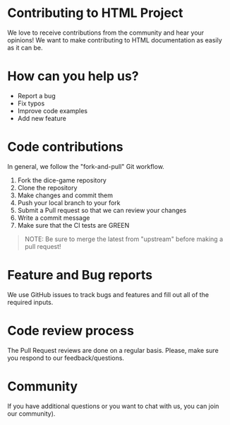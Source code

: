 # Contributing to HTML Project

We love to receive contributions from the community and hear your opinions! We want to make contributing to HTML documentation as easily as it can be.

# How can you help us?

* Report a bug
* Fix typos
* Improve code examples
* Add new feature

# Code contributions
In general, we follow the "fork-and-pull" Git workflow.

1. Fork the dice-game repository
2. Clone the repository
3. Make changes and commit them
4. Push your local branch to your fork
5. Submit a Pull request so that we can review your changes
6. Write a commit message
7. Make sure that the CI tests are GREEN

>NOTE: Be sure to merge the latest from "upstream" before making a pull request!

# Feature and Bug reports
We use GitHub issues to track bugs and features and fill out all of the required inputs.

# Code review process
The Pull Request reviews are done on a regular basis. 
Please, make sure you respond to our feedback/questions.

# Community
If you have additional questions or you want to chat with us, you can join our community).

